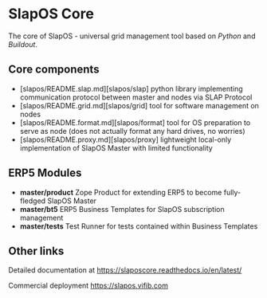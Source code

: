SlapOS Core
===========

The core of SlapOS - universal grid management tool based on *Python* and *Buildout*.


Core components
---------------

* [slapos/README.slap.md][slapos/slap] python library implementing communication protocol between master and nodes via SLAP Protocol
* [slapos/README.grid.md][slapos/grid] tool for software management on nodes
* [slapos/README.format.md][slapos/format] tool for OS preparation to serve as node (does not actually format any hard drives, no worries)
* [slapos/README.proxy.md][slapos/proxy] lightweight local-only implementation of SlapOS Master with limited functionality


ERP5 Modules
------------

* __master/product__ Zope Product for extending ERP5 to become fully-fledged SlapOS Master
* __master/bt5__ ERP5 Business Templates for SlapOS subscription management
* __master/tests__ Test Runner for tests contained within Business Templates


Other links
-----------

Detailed documentation at <https://slaposcore.readthedocs.io/en/latest/>

Commercial deployment <https://slapos.vifib.com>